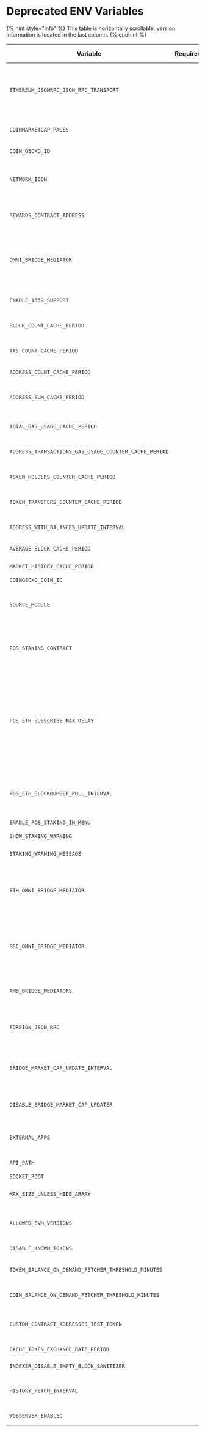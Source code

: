 # Deprecated ENV Variables

{% hint style="info" %}
This table is horizontally scrollable, version information is located in the last column.
{% endhint %}

| Variable                                              | Required | Description                                                                                                                                                                                                                                                                                                                                        | Default                                      | Version  | Need recompile | Deprecated in Version |
| ----------------------------------------------------- | -------- | -------------------------------------------------------------------------------------------------------------------------------------------------------------------------------------------------------------------------------------------------------------------------------------------------------------------------------------------------- | -------------------------------------------- | -------- | -------------- | --------------------- |
| `ETHEREUM_JSONRPC_JSON_RPC_TRANSPORT`                 |          | Specifies the transport for blockscout to connect to the Ethereum Node. Available transports are `http` and `ipc`. If `ipc` is selected, also set `IPC_PATH` variable. Replaced with `ETHEREUM_JSONRPC_TRANSPORT`                                                                                                                                  | `http`                                       | v2.1.1+  |                | v3.1.0                |
| `COINMARKETCAP_PAGES`                                 |          | the number of pages on coinmarketcap to list in order to find token's price                                                                                                                                                                                                                                                                        | 10                                           | v1.3.10+ |                | v2.0.4                |
| `COIN_GECKO_ID`                                       |          | CoinGecko coin id required for fetching an exchange rate                                                                                                                                                                                                                                                                                           | poa-network                                  | v2.0.4+  |                | v2.1.0+               |
| `NETWORK_ICON`                                        |          | Environment variable for the main network icon or testnet icon. Two options are `_test_network_icon.html` and `_network_icon.html`                                                                                                                                                                                                                 | \_network\_icon.html                         | All      |                | v2.0.0+               |
| `REWARDS_CONTRACT_ADDRESS`                            |          | Emission rewards contract address. This env var is used only if `EMISSION_FORMAT` is set to `POA` . Replaced with `REWARDS_CONTRACT`                                                                                                                                                                                                               | `0xeca443e8e1ab29971a45a9c57a6a9875701698a5` | v2.0.4+  |                | v3.1.0                |
| `OMNI_BRIDGE_MEDIATOR`                                |          | An address of home OmniBridge mediator to bridge multiple tokens from Ethereum. Providing this address enables bridged tokens functionality: bridged status and link to the original token in the foreign chain.                                                                                                                                   | (empty)                                      | v3.3.2+  |                | v3.6.0                |
| `ENABLE_1559_SUPPORT`                                 |          | Enables store and display of additional fields on block and transaction according to [EIP-1559](https://github.com/ethereum/EIPs/blob/master/EIPS/eip-1559.md)                                                                                                                                                                                     | false                                        | v4.0.0+  |                | v4.1.0                |
| `BLOCK_COUNT_CACHE_PERIOD`                            |          | time to live of blocks with consensus count cache in seconds. This var was introduced in [#1876](https://github.com/poanetwork/blockscout/pull/1876)                                                                                                                                                                                               | 2 hours                                      | v2.0.0+  |                | v4.1.3                |
| `TXS_COUNT_CACHE_PERIOD`                              |          | Interval in seconds to restart the task, which calculates the total txs count.                                                                                                                                                                                                                                                                     | 2 hours                                      | v1.3.9+  |                | v4.1.3                |
| `ADDRESS_COUNT_CACHE_PERIOD`                          |          | time to live of cache in seconds. This var was introduced in [#2822](https://github.com/poanetwork/blockscout/pull/2822)​                                                                                                                                                                                                                          | 2 hours                                      | v2.1.1+  |                | v4.1.3                |
| `ADDRESS_SUM_CACHE_PERIOD`                            |          | time to live of addresses sum (except burn address) cache in seconds. This var was introduced in [#2862](https://github.com/poanetwork/blockscout/pull/2862)​                                                                                                                                                                                      | 1 hour                                       | v2.1.1+  |                | v4.1.3                |
| `TOTAL_GAS_USAGE_CACHE_PERIOD`                        |          | Interval in seconds to restart the task, which calculates the total gas usage.                                                                                                                                                                                                                                                                     | 2 hours                                      | v3.4.0+  |                | v4.1.3                |
| `ADDRESS_TRANSACTIONS_GAS_USAGE_COUNTER_CACHE_PERIOD` |          | Interval in seconds to restart the task, which calculates gas usage at the address.                                                                                                                                                                                                                                                                | 30 minutes                                   | v3.4.0+  |                | v4.1.3                |
| `TOKEN_HOLDERS_COUNTER_CACHE_PERIOD`                  |          | Interval in seconds to restart the task, which calculates holders count of the token.                                                                                                                                                                                                                                                              | 1 hour                                       | v3.4.0+  |                | v4.1.3                |
| `TOKEN_TRANSFERS_COUNTER_CACHE_PERIOD`                |          | Interval in seconds to restart the task, which calculates transfers count of the token.                                                                                                                                                                                                                                                            | 1 hour                                       | v3.4.0+  |                | v4.1.3                |
| `ADDRESS_WITH_BALANCES_UPDATE_INTERVAL`               |          | Interval in seconds to restart the task, which calculates addresses with balances.                                                                                                                                                                                                                                                                 | 30 minutes                                   | v1.3.9+  |                | v4.1.3                |
| `AVERAGE_BLOCK_CACHE_PERIOD`                          |          | Update of average block period cache, in seconds                                                                                                                                                                                                                                                                                                   | 30 minutes                                   | v2.0.2+  |                | v4.1.3                |
| `MARKET_HISTORY_CACHE_PERIOD`                         |          | Update of market history cache, in seconds                                                                                                                                                                                                                                                                                                         | 6 hours                                      | v2.0.2+  |                | v4.1.3                |
| `COINGECKO_COIN_ID`                                   |          | Explicitly set CoinGecko coin ID                                                                                                                                                                                                                                                                                                                   | (empty)                                      | v3.1.2+  |                | v4.1.4                |
| `SOURCE_MODULE`                                       |          | This environment variable is used to calculate the exchange rate and is specifically used by the xDai Chain. Available value is `TokenBridge`                                                                                                                                                                                                      | (empty)                                      | v1.0.0+  |                | v4.1.4                |
| `POS_STAKING_CONTRACT`                                |          | The address of POSDAO staking contract. When provided, enables staking DApp. ValidatorSet and BlockReward contract addresses are fetched using corresponding getters.                                                                                                                                                                              | (empty)                                      | v3.4.0+  |                | v4.1.x                |
| `POS_ETH_SUBSCRIBE_MAX_DELAY`                         |          | <p>Used by the staking DApp. The number of seconds of max delay after the latest block number arrived from eth_subscribe. Once this time is elapsed, the staking DApp automatically switches to eth_blockNumber which then is requested every <code>POS_ETH_BLOCKNUMBER_PULL_INTERVAL</code> milliseconds until eth_subscribe works again.<br></p> | 60                                           | v3.6.0+  |                | v4.1.x                |
| `POS_ETH_BLOCKNUMBER_PULL_INTERVAL`                   |          | An interval between eth\_blockNumber requests (in milliseconds) made by staking DApp to retrieve a new block number. Used when eth\_subscribe stops working.                                                                                                                                                                                       | 500                                          | v3.6.0+  |                | v4.1.x                |
| `ENABLE_POS_STAKING_IN_MENU`                          |          | Enables Staking dapp in the menu                                                                                                                                                                                                                                                                                                                   | false                                        | v3.6.0+  |                | v4.1.x                |
| `SHOW_STAKING_WARNING`                                |          | Disables/enables announcement inside staking dapp                                                                                                                                                                                                                                                                                                  | false                                        | v3.6.0+  |                | v4.1.x                |
| `STAKING_WARNING_MESSAGE`                             |          | Message text of the announcement inside staking dapp                                                                                                                                                                                                                                                                                               | (empty)                                      | v3.6.0+  |                | v4.1.x                |
| `ETH_OMNI_BRIDGE_MEDIATOR`                            |          | An address of home OmniBridge mediator to bridge multiple tokens from Ethereum. Providing this address enables bridged tokens functionality: bridged status and link to the original token in the foreign chain.                                                                                                                                   | (empty)                                      | v3.6.0+  |                | v4.1.x                |
| `BSC_OMNI_BRIDGE_MEDIATOR`                            |          | An address of home OmniBridge mediator to bridge multiple tokens from Binance Smart Chain. Providing this address enables bridged tokens functionality: bridged status and link to the original token in the foreign chain.                                                                                                                        | (empty)                                      | v3.6.0+  |                | v4.1.x                |
| `AMB_BRIDGE_MEDIATORS`                                |          | A comma-separated list of AMB extensions' mediators' addresses' hashes to fetch bridged tokens through those mediators.                                                                                                                                                                                                                            | (empty)                                      | v3.6.0+  |                | v4.1.x                |
| `FOREIGN_JSON_RPC`                                    |          | JSON RPC endpoint to the foreign chain in order to get metadata of bridged through Omni-bridge token. It was introduced in this PR [#3282](https://github.com/poanetwork/blockscout/pull/3282)                                                                                                                                                     | (empty)                                      | v3.3.3+  |                | v4.1.x                |
| `BRIDGE_MARKET_CAP_UPDATE_INTERVAL`                   |          | Market cap update interval for \`TokenBridge\` supply module as for TokenBridge and for OmniBridge as well, in seconds. It was introduced in this PR [#3293](https://github.com/poanetwork/blockscout/pull/3293)​                                                                                                                                  | 30 minutes                                   | v3.3.3+  |                | v4.1.x                |
| `DISABLE_BRIDGE_MARKET_CAP_UPDATER`                   |          | Disables recurring consolidation of TokenBridge market cap from TokenBridge, OmniBridge and AMB extensions                                                                                                                                                                                                                                         | (empty)                                      | v3.3.3+  |                |      v4.1.x                 |
| `EXTERNAL_APPS`      |          | An array of external apps to display in Apps menu item. This var was introduced in this PR [#3184](https://github.com/poanetwork/blockscout/pull/3184) and looks like an array of JSON objects.                             | (empty)                                                                                                                                                                                                                                                                                                                                                                                | v3.3.1+ |                | v5.0.0               |
| `API_PATH`                              |          | PATH in API endpoint URL at API docs page.                                                                                                                                                                                                  | /                                                      | v3.1.0+ |        ✅        | v5.1.1 |
| `SOCKET_ROOT`                           |          | Custom websocket path.                                                                                                                                                                                                                      | (empty)                                                | v3.0.0+ |       ✅         |  v5.1.1  |
| `MAX_SIZE_UNLESS_HIDE_ARRAY`          |          | Hide long arrays in smart-contracts. To get more details: [#4218](https://github.com/blockscout/blockscout/pull/4218)                                                       | 50                                                                                            | v3.7.1+ |        | v5.1.2 |
| `ALLOWED_EVM_VERSIONS`                |          | the comma-separated list of allowed EVM versions for contract verification. This var was introduced in [#1964](https://github.com/poanetwork/blockscout/pull/1964)          | "homestead, tangerineWhistle, spuriousDragon, byzantium, constantinople, petersburg,istanbul" | v2.0.0+ |        | v5.1.2 |
| `DISABLE_KNOWN_TOKENS`                                |          | Disables or enables token symbol for known contract.                                                                                                                                                                                                                                                                                               | false                                        | v3.4.0+  |                | v5.1.2                |
| `TOKEN_BALANCE_ON_DEMAND_FETCHER_THRESHOLD_MINUTES`   |          | A threshold to invalidate token balance cache. Implemented in [#3870](https://github.com/blockscout/blockscout/pull/3870)                                    | 60 minutes            | v3.7.1+ | | v5.1.2 |
| `COIN_BALANCE_ON_DEMAND_FETCHER_THRESHOLD_MINUTES`    |          | A threshold to invalidate coin balance cache. Implemented in [#5240](https://github.com/blockscout/blockscout/pull/5240)                                     | 60 minutes            | v4.1.2+ | | v5.1.2 |
| `CUSTOM_CONTRACT_ADDRESSES_TEST_TOKEN`  |          | List of test tokens addresses: test label will be applied and those tokens will be excluded from omni bridge market cap calculation.                                                                                                        | (empty)                                                | v3.6.0+ |                | v5.1.2|
| `CACHE_TOKEN_EXCHANGE_RATE_PERIOD`                    |          | Managing cache invalidation for token's exchange rate.                                                                                                       | 1 hour                | v3.5.0+ | | v5.1.2|
| `INDEXER_DISABLE_EMPTY_BLOCK_SANITIZER`            |          | Empty blocks sanitizer is disabled if `true`                                                                                                                                                                                                                                                                                                                                                                                                                                                                                  | false         | v4.1.3+ | | v5.1.2 |
| `HISTORY_FETCH_INTERVAL`            |          | Interval how often to request count of txs per current day in order to display txs count per day chart on the main page. [Time format](env-variables.md#time-format).    | 1h      | v3.1.2+ | | master |
| `WOBSERVER_ENABLED`                     |          | If `true` enables wobserver interface.                                                                                                                                                                                                      | (empty)                                                | v3.3.2+ | | master        |